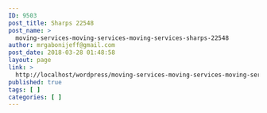 ```yaml
---
ID: 9503
post_title: Sharps 22548
post_name: >
  moving-services-moving-services-moving-services-sharps-22548
author: mrgabonijeff@gmail.com
post_date: 2018-03-28 01:48:58
layout: page
link: >
  http://localhost/wordpress/moving-services-moving-services-moving-services-sharps-22548/
published: true
tags: [ ]
categories: [ ]
---
```


